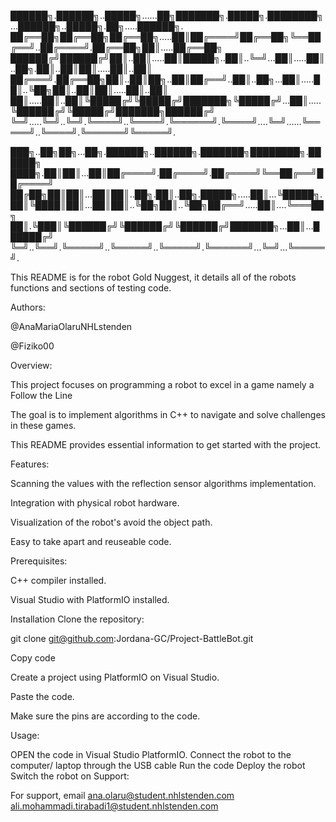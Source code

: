 
██████╗.██████╗..█████╗......██╗███████╗.█████╗.████████╗...██████╗..█████╗.██╗.....██████╗.
██╔══██╗██╔══██╗██╔══██╗.....██║██╔════╝██╔══██╗╚══██╔══╝..██╔════╝.██╔══██╗██║.....██╔══██╗
██████╔╝██████╔╝██║..██║.....██║█████╗..██║..╚═╝...██║.....██║..██╗.██║..██║██║.....██║..██║
██╔═══╝.██╔══██╗██║..██║██╗..██║██╔══╝..██║..██╗...██║.....██║..╚██╗██║..██║██║.....██║..██║
██║.....██║..██║╚█████╔╝╚█████╔╝███████╗╚█████╔╝...██║.....╚██████╔╝╚█████╔╝███████╗██████╔╝
╚═╝.....╚═╝..╚═╝.╚════╝..╚════╝.╚══════╝.╚════╝....╚═╝......╚═════╝..╚════╝.╚══════╝╚═════╝.

███╗..██╗██╗...██╗.██████╗..██████╗.███████╗████████╗.██████╗
████╗.██║██║...██║██╔════╝.██╔════╝.██╔════╝╚══██╔══╝██╔════╝
██╔██╗██║██║...██║██║..██╗.██║..██╗.█████╗.....██║...╚█████╗.
██║╚████║██║...██║██║..╚██╗██║..╚██╗██╔══╝.....██║....╚═══██╗
██║.╚███║╚██████╔╝╚██████╔╝╚██████╔╝███████╗...██║...██████╔╝
╚═╝..╚══╝.╚═════╝..╚═════╝..╚═════╝.╚══════╝...╚═╝...╚═════╝.

This README is for the robot Gold Nuggest, it details all of the robots functions and sections of testing code.

Authors:

@AnaMariaOlaruNHLstenden

@Fiziko00

Overview:

This project focuses on programming a robot to excel in a game namely a Follow the Line

The goal is to implement algorithms in C++ to navigate and solve challenges in these games.

This README provides essential information to get started with the project.

Features:

Scanning the values with the reflection sensor algorithms implementation.

Integration with physical robot hardware.

Visualization of the robot's avoid the object path.

Easy to take apart and reuseable code.

Prerequisites:

C++ compiler installed.

Visual Studio with PlatformIO installed.

Installation Clone the repository:

git clone git@github.com:Jordana-GC/Project-BattleBot.git

Copy code

Create a project using PlatformIO on Visual Studio.

Paste the code.

Make sure the pins are according to the code.

Usage:

OPEN the code in Visual Studio PlatformIO. Connect the robot to the computer/ laptop through the USB cable
⁠Run the code
⁠Deploy the robot
⁠Switch the robot on
Support:

For support, email 
ana.olaru@student.nhlstenden.com
ali.mohammadi.tirabadi1@student.nhlstenden.com
